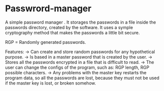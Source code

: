 # Passwrord-manager
A simple password manager . It storages the passwords in a file inside the passwords directory, created by the software. It uses a symple cryptography method that makes 
the passwords a little bit secure.

RGP = Randomly generated passwords.

Features:
-> Can create and store random passwords for any hypothetical purpose.
-> Is based in a master password that is created by the user.
-> Stores all the passwords encrypted in a file that is difficult to read.
-> The user can change the configs of the program, such as: RGP length, RGP possible characters.
-> Any problems with the master key restarts the program data, so all the passwords are lost, because they must not be used if the master key is lost, or broken somehow.

